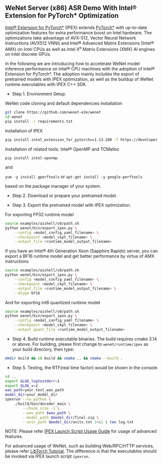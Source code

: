 ## WeNet Server (x86) ASR Demo With Intel® Extension for PyTorch\* Optimization

[Intel® Extension for PyTorch\*](https://github.com/intel/intel-extension-for-pytorch) (IPEX) extends [PyTorch\*](https://pytorch.org/) with up-to-date  optimization features for extra performance boost on Intel hardware. The optimizations take advantage of AVX-512, Vector Neural Network Instructions (AVX512 VNNI) and Intel® Advanced Matrix Extensions (Intel® AMX) on Intel CPUs as well as Intel X<sup>e</sup> Matrix Extensions (XMX) AI engines on Intel discrete GPUs.

In the following we are introducing how to accelerate WeNet model inference performance on Intel® CPU machines with the adoption of Intel® Extension for PyTorch\*. The adoption mainly includes the export of pretrained models with IPEX optimization, as well as the buildup of WeNet runtime executables with IPEX C++ SDK.



* Step 1. Environment Setup.

WeNet code cloning and default dependencies installation
``` sh
git clone https://github.com/wenet-e2e/wenet
cd wenet
pip install -r requirements.txt
```
Installation of IPEX
``` sh
pip install intel_extension_for_pytorch==1.13.100 -f https://developer.intel.com/ipex-whl-stable-cpu
```

Installation of related tools: Intel® OpenMP and TCMalloc

`pip install intel-openmp`

and

`yum -y install gperftools` or `apt-get install -y google-perftools`

based on the package manager of your system.

* Step 2. Download or prepare your pretrained model.

* Step 3. Export the pretrained model with IPEX optimization.

For exporting FP32 runtime model
``` sh
source examples/aishell/s0/path.sh
python wenet/bin/export_ipex.py \
    --config <model_config_yaml_filename> \
    --checkpoint <model_ckpt_filename> \
    --output_file <runtime_model_output_filename>
```
If you have an Intel® 4th Generation Xeon (Sapphire Rapids) server, you can export a BF16 runtime model and get better performance by virtue of AMX instructions
``` sh
source examples/aishell/s0/path.sh
python wenet/bin/export_ipex.py \
    --config <model_config_yaml_filename> \
    --checkpoint <model_ckpt_filename> \
    --output_file <runtime_model_output_filename> \
    --dtype bf16
```
And for exporting int8 quantized runtime model
``` sh
source examples/aishell/s0/path.sh
python wenet/bin/export_ipex.py \
    --config <model_config_yaml_filename> \
    --checkpoint <model_ckpt_filename> \
    --output_quant_file <runtime_model_output_filename>
```

* Step 4. Build runtime executable binaries. The build requires cmake 3.14 or above. For building, please first change to `wenet/runtime/ipex` as your build directory, then type:

``` sh
mkdir build && cd build && cmake .. && cmake --build .
```

* Step 5. Testing, the RTF(real time factor) would be shown in the console.

``` sh
cd ..
export GLOG_logtostderr=1
export GLOG_v=2
wav_path=your_test_wav_path
model_dir=your_model_dir
ipexrun --no_python \
    ./build/bin/decoder_main \
        --chunk_size -1 \
        --wav_path $wav_path \
        --model_path $model_dir/final.zip \
        --unit_path $model_dir/units.txt 2>&1 | tee log.txt
```
NOTE: Please refer [IPEX Launch Script Usage Guide](https://intel.github.io/intel-extension-for-pytorch/cpu/1.13.100+cpu/tutorials/performance_tuning/launch_script.html) for usage of advanced features.

For advanced usage of WeNet, such as building Web/RPC/HTTP services, please refer [LibTorch Tutorial](../libtorch#advanced-usage). The difference is that the executables should be invoked via IPEX launch script `ipexrun`.